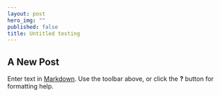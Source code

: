 ```yaml
---
layout: post
hero_img: ""
published: false
title: Untitled testing
---
```


## A New Post

Enter text in [Markdown](http://daringfireball.net/projects/markdown/). Use the toolbar above, or click the **?** button for formatting help.
